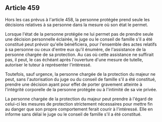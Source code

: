 Article 459
----
Hors les cas prévus à l'article 458, la personne protégée prend seule les
décisions relatives à sa personne dans la mesure où son état le permet.

Lorsque l'état de la personne protégée ne lui permet pas de prendre seule une
décision personnelle éclairée, le juge ou le conseil de famille s'il a été
constitué peut prévoir qu'elle bénéficiera, pour l'ensemble des actes relatifs à
sa personne ou ceux d'entre eux qu'il énumère, de l'assistance de la personne
chargée de sa protection. Au cas où cette assistance ne suffirait pas, il peut,
le cas échéant après l'ouverture d'une mesure de tutelle, autoriser le tuteur à
représenter l'intéressé.

Toutefois, sauf urgence, la personne chargée de la protection du majeur ne peut,
sans l'autorisation du juge ou du conseil de famille s'il a été constitué,
prendre une décision ayant pour effet de porter gravement atteinte à l'intégrité
corporelle de la personne protégée ou à l'intimité de sa vie privée.

La personne chargée de la protection du majeur peut prendre à l'égard de
celui-ci les mesures de protection strictement nécessaires pour mettre fin au
danger que son propre comportement ferait courir à l'intéressé. Elle en informe
sans délai le juge ou le conseil de famille s'il a été constitué.
